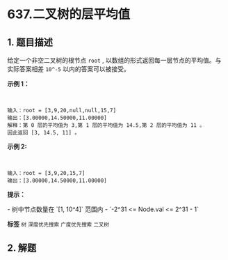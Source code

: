 # 637.二叉树的层平均值

## 1. 题目描述

给定一个非空二叉树的根节点<meta charset="UTF-8" /> `root` , 以数组的形式返回每一层节点的平均值。与实际答案相差 `10^-5` 以内的答案可以被接受。

 

 **示例 1：** 

<img alt="" src="https://assets.leetcode.com/uploads/2021/03/09/avg1-tree.jpg" />

```

输入：root = [3,9,20,null,null,15,7]
输出：[3.00000,14.50000,11.00000]
解释：第 0 层的平均值为 3,第 1 层的平均值为 14.5,第 2 层的平均值为 11 。
因此返回 [3, 14.5, 11] 。

```
 **示例 2:** 

<img alt="" src="https://assets.leetcode.com/uploads/2021/03/09/avg2-tree.jpg" />

```

输入：root = [3,9,20,15,7]
输出：[3.00000,14.50000,11.00000]

```
 

 **提示：** 

<meta charset="UTF-8" />
- 树中节点数量在 `[1, 10^4]` 范围内
-  `-2^31 <= Node.val <= 2^31 - 1` 
 
**标签**
`树` `深度优先搜索` `广度优先搜索` `二叉树` 


## 2. 解题

